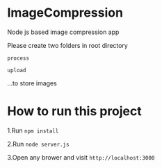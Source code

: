 # ImageCompression
Node js based image compression app


Please create two folders in root directory
  
  `process`
  
  `upload`
  
  
  ...to store images
  
 # How to run this project
 
 1.Run `npm install`
 
 
 2.Run `node server.js`
 
 
 3.Open any brower and visit `http://localhost:3000`
 
